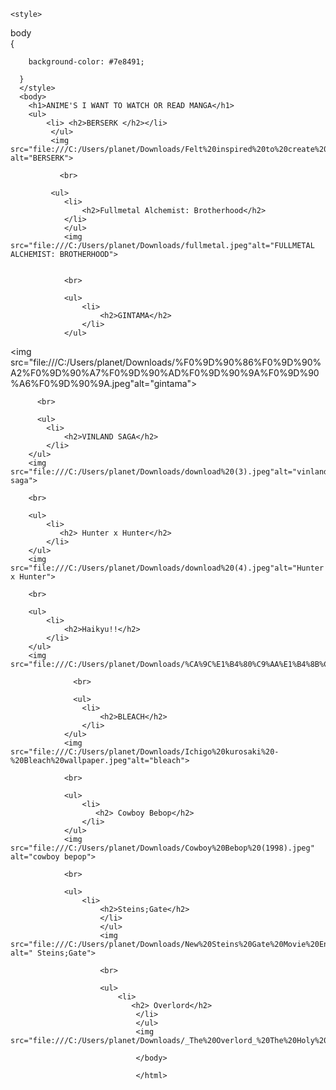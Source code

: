 <html>
    <head>
        <title>
            ANIME'S TO WATCH
        </title>
    </head>
    
    <style>
   body     
 {
      
        background-color: #7e8491;
        
      }
      </style>
      <body>
        <h1>ANIME'S I WANT TO WATCH OR READ MANGA</h1>
        <ul>
            <li> <h2>BERSERK </h2></li>
             </ul>
             <img src="file:///C:/Users/planet/Downloads/Felt%20inspired%20to%20create%20this%20poster%20after%20FINALLY%20getting%20into%20this%20amazing%20series_.jpeg" alt="BERSERK">

               <br>

             <ul>
                <li>
                    <h2>Fullmetal Alchemist: Brotherhood</h2>
                </li>
                </ul>
                <img src="file:///C:/Users/planet/Downloads/fullmetal.jpeg"alt="FULLMETAL ALCHEMIST: BROTHERHOOD">


                <br>

                <ul>
                    <li>
                        <h2>GINTAMA</h2>
                    </li>
                </ul>
<img src="file:///C:/Users/planet/Downloads/%F0%9D%90%86%F0%9D%90%A2%F0%9D%90%A7%F0%9D%90%AD%F0%9D%90%9A%F0%9D%90%A6%F0%9D%90%9A.jpeg"alt="gintama">


          <br>

          <ul>
            <li>
                <h2>VINLAND SAGA</h2>
            </li>
        </ul>
        <img src="file:///C:/Users/planet/Downloads/download%20(3).jpeg"alt="vinland saga">

        <br>

        <ul>
            <li> 
               <h2> Hunter x Hunter</h2>
            </li>
        </ul>
        <img src="file:///C:/Users/planet/Downloads/download%20(4).jpeg"alt="Hunter x Hunter">

        <br>

        <ul>
            <li>
                <h2>Haikyu!!</h2>
            </li>
        </ul>
        <img src="file:///C:/Users/planet/Downloads/%CA%9C%E1%B4%80%C9%AA%E1%B4%8B%CA%8F%E1%B4%9C%E1%B4%9C.jpeg"alt="haikyu!!">

                  <br>

                  <ul>
                    <li>
                        <h2>BLEACH</h2>
                    </li>
                </ul>
                <img src="file:///C:/Users/planet/Downloads/Ichigo%20kurosaki%20-%20Bleach%20wallpaper.jpeg"alt="bleach">

                <br>

                <ul>
                    <li>
                       <h2> Cowboy Bebop</h2>
                    </li>
                </ul>
                <img src="file:///C:/Users/planet/Downloads/Cowboy%20Bebop%20(1998).jpeg" alt="cowboy bepop">

                <br>

                <ul>
                    <li>
                        <h2>Steins;Gate</h2>
                        </li>
                        </ul>
                        <img src="file:///C:/Users/planet/Downloads/New%20Steins%20Gate%20Movie%20English%20Dub.jpeg" alt=" Steins;Gate">

                        <br>

                        <ul>
                            <li>
                               <h2> Overlord</h2>
                                </li>
                                </ul>
                                <img src="file:///C:/Users/planet/Downloads/_The%20Overlord_%20The%20Holy%20Kingdom_.jpeg"alt="OverLord">
                                
                                </body>

                                </html>
                                


                            

